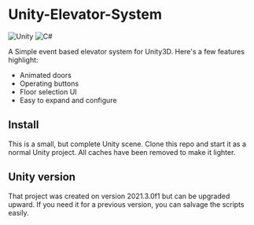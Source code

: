 # Unity-Elevator-System

![Unity](https://img.shields.io/badge/unity-%23000000.svg?style=for-the-badge&logo=unity&logoColor=white) ![C#](https://img.shields.io/badge/c%23-%23239120.svg?style=for-the-badge&logo=c-sharp&logoColor=white)
  

A Simple event based elevator system for Unity3D. Here's a few features highlight:

- Animated doors
- Operating buttons
- Floor selection UI
- Easy to expand and configure

## Install
This is a small, but complete Unity scene. Clone this repo and start it as a normal Unity project. All caches have been removed to make it lighter.

## Unity version
That project was created on version 2021.3.0f1 but can be upgraded upward.  If you need it for a previous version, you can salvage the scripts easily.
